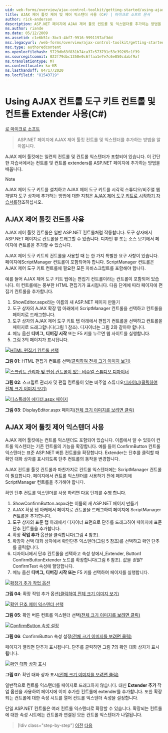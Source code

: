 ```yaml
---
uid: web-forms/overview/ajax-control-toolkit/getting-started/using-ajax-control-toolkit-controls-and-control-extenders-cs
title: AJAX 제어 툴킷 제어 및 제어 익스텐더 사용 (C#) | 마이크로 소프트 문서
author: rick-anderson
description: ASP.NET 페이지에 AJAX 제어 툴킷 컨트롤 및 익스텐더를 추가하는 방법을 알아봅니다.
ms.author: riande
ms.date: 05/12/2009
ms.assetid: c1e6b51c-3bc3-4bf7-9916-9991197af3dd
msc.legacyurl: /web-forms/overview/ajax-control-toolkit/getting-started/using-ajax-control-toolkit-controls-and-control-extenders-cs
msc.type: authoredcontent
ms.openlocfilehash: 5729db63f831b74ca37c573791c53c39265c1f39
ms.sourcegitcommit: 022f79dbc1350e0c6ffaa1e7e7c6e850cdabf9af
ms.translationtype: MT
ms.contentlocale: ko-KR
ms.lasthandoff: 04/17/2020
ms.locfileid: "81543719"
---
```

# <a name="using-ajax-control-toolkit-controls-and-control-extenders-c"></a>Using AJAX 컨트롤 도구 키트 컨트롤 및 컨트롤 Extender 사용(C#)

[로 마이크로 소프트](https://github.com/microsoft)

> ASP.NET 페이지에 AJAX 제어 툴킷 컨트롤 및 익스텐더를 추가하는 방법을 알아봅니다.

AJAX 제어 툴킷에는 일련의 컨트롤 및 컨트롤 익스텐더가 포함되어 있습니다. 이 간단한 자습서에서는 컨트롤 및 컨트롤 extenders를 ASP.NET 페이지에 추가하는 방법을 배웁니다.

> [!NOTE] 
> 
> AJAX 제어 도구 키트를 설치하고 AJAX 제어 도구 키트를 시각적 스튜디오/비주얼 웹 개발자 도구 상자에 추가하는 방법에 대한 지침은 [AJAX 제어 도구 키트로 시작하기 자습서를](get-started-with-the-ajax-control-toolkit-cs.md)참조하십시오.

## <a name="using-ajax-control-toolkit-controls"></a>AJAX 제어 툴킷 컨트롤 사용

AJAX 제어 툴킷 컨트롤은 일반 ASP.NET 컨트롤처럼 작동합니다. 도구 상자에서 ASP.NET 페이지로 컨트롤을 드래그할 수 있습니다. 디자인 뷰 또는 소스 보기에서 페이지에 컨트롤을 추가할 수 있습니다.

AJAX 제어 도구 키트의 컨트롤을 사용할 때 는 한 가지 특별한 요구 사항이 있습니다. 페이지에ScriptManager 컨트롤이 포함되어야 합니다. ScriptManager 컨트롤은 AJAX 제어 도구 키트 컨트롤에 필요한 모든 자바스크립트를 포함해야 합니다.

예를 들어 AJAX 제어 도구 키트 탭에는 편집기 컨트롤이라는 컨트롤이 포함되어 있습니다. 이 컨트롤에는 풍부한 HTML 편집기가 표시됩니다. 다음 단계에 따라 페이지에 편집기 컨트롤을 추가합니다.

1. ShowEditor.aspx라는 이름의 새 ASP.NET 페이지 만들기
2. 도구 상자의 AJAX 확장 탭 아래에서 ScriptManager 컨트롤을 선택하고 컨트롤을 페이지로 드래그합니다.
3. 도구 상자의 AJAX 제어 도구 키트 탭 아래에서 편집기 컨트롤을 선택하고 컨트롤을 페이지로 드래그합니다(그림 1 참조). 디자이너는 그림 2와 같아야 합니다.
4. 메뉴 옵션 **디버그, 디버깅 시작** 또는 F5 키를 누르면 웹 사이트를 실행합니다.
5. 그림 3의 페이지가 표시됩니다.

[![HTML 편집기 컨트롤 선택](using-ajax-control-toolkit-controls-and-control-extenders-cs/_static/image1.jpg)](using-ajax-control-toolkit-controls-and-control-extenders-cs/_static/image1.png)

**그림 01**: HTML 편집기 컨트롤 선택[(클릭하여 전체 크기 이미지 보기)](using-ajax-control-toolkit-controls-and-control-extenders-cs/_static/image2.png)

[![스크립트 관리자 및 편집 컨트롤이 있는 비주얼 스튜디오 디자이너](using-ajax-control-toolkit-controls-and-control-extenders-cs/_static/image2.jpg)](using-ajax-control-toolkit-controls-and-control-extenders-cs/_static/image3.png)

**그림 02**: 스크립트 관리자 및 편집 컨트롤이 있는 비주얼 스튜디오[디자이너(클릭하여 전체 크기 이미지 보기)](using-ajax-control-toolkit-controls-and-control-extenders-cs/_static/image4.png)

[![디스플레이 에디터.aspx 페이지](using-ajax-control-toolkit-controls-and-control-extenders-cs/_static/image3.jpg)](using-ajax-control-toolkit-controls-and-control-extenders-cs/_static/image5.png)

**그림 03**: DisplayEditor.aspx 페이지[(전체 크기 이미지를 보려면 클릭)](using-ajax-control-toolkit-controls-and-control-extenders-cs/_static/image6.png)

## <a name="using-ajax-control-toolkit-control-extenders"></a>AJAX 제어 툴킷 제어 익스텐더 사용

AJAX 제어 툴킷에는 컨트롤 익스텐더도 포함되어 있습니다. 이름에서 알 수 있듯이 컨트롤 익스텐더는 기존 컨트롤의 기능을 확장합니다. 예를 들어 ConfirmButton 컨트롤 익스텐더는 표준 ASP.NET 버튼 컨트롤을 확장합니다. Extender는 단추를 클릭할 때 확인 대화 상자를 표시되도록 단추 컨트롤의 동작을 변경합니다.

AJAX 컨트롤 툴킷 컨트롤과 마찬가지로 컨트롤 익스텐더에는 ScriptManager 컨트롤이 필요합니다. 페이지에서 컨트롤 익스텐더를 사용하기 전에 페이지에 ScriptManager 컨트롤을 추가해야 합니다.

확인 단추 컨트롤 익스텐더를 사용 하려면 다음 단계를 수행 합니다.

1. ShowConfirmButton.aspx라는 이름의 새 ASP.NET 페이지 만들기
2. AJAX 확장 탭 아래에서 페이지로 컨트롤을 드래그하여 페이지에 ScriptManager 컨트롤을 추가합니다.
3. 도구 상자의 표준 탭 아래에서 디자이너 표면으로 단추를 드래그하여 페이지에 표준 단추 컨트롤을 추가합니다.
4. 확장 **작업 추가** 옵션을 클릭합니다(그림 4 참조).
5. 확장자 선택 대화 상자에서 확인단추 익스텐더(그림 5 참조)를 선택하고 확인 단추를 클릭합니다.
6. 디자이너에서 단추 컨트롤을 선택하고 속성 창에서\_Extender, Button1 ConfirmButtonExtender 노드를 확장합니다(그림 6 참조). 값을 *정말?* ConfirmText 속성에 할당합니다.
7. 메뉴 옵션 **디버그, 디버깅 시작 또는** F5 키를 선택하여 페이지를 실행합니다.

[![확장기 추가 작업 옵션](using-ajax-control-toolkit-controls-and-control-extenders-cs/_static/image4.jpg)](using-ajax-control-toolkit-controls-and-control-extenders-cs/_static/image7.png)

**그림 04**: 확장 작업 추가 옵션[(클릭하여 전체 크기 이미지 보기)](using-ajax-control-toolkit-controls-and-control-extenders-cs/_static/image8.png)

[![확인 단추 제어 익스텐더 선택](using-ajax-control-toolkit-controls-and-control-extenders-cs/_static/image5.jpg)](using-ajax-control-toolkit-controls-and-control-extenders-cs/_static/image9.png)

**그림 05**: 확인 버튼 컨트롤 익스텐더 선택[(전체 크기 이미지를 보려면 클릭)](using-ajax-control-toolkit-controls-and-control-extenders-cs/_static/image10.png)

[![ConfirmButton 속성 설정](using-ajax-control-toolkit-controls-and-control-extenders-cs/_static/image6.jpg)](using-ajax-control-toolkit-controls-and-control-extenders-cs/_static/image11.png)

**그림 06**: ConfirmButton 속성 설정[(전체 크기 이미지를 보려면 클릭)](using-ajax-control-toolkit-controls-and-control-extenders-cs/_static/image12.png)

페이지가 열리면 단추가 표시됩니다. 단추를 클릭하면 그림 7의 확인 대화 상자가 표시됩니다.

[![확인 대화 상자 표시](using-ajax-control-toolkit-controls-and-control-extenders-cs/_static/image7.jpg)](using-ajax-control-toolkit-controls-and-control-extenders-cs/_static/image13.png)

**그림 07**: 확인 대화 상자 표시[(전체 크기 이미지를 보려면 클릭)](using-ajax-control-toolkit-controls-and-control-extenders-cs/_static/image14.png)

일반적으로 컨트롤 익스텐더를 페이지로 드래그하지 않습니다. 대신 **Extender 추가** 작업 옵션을 사용하여 페이지에 이미 추가한 컨트롤에 extender를 추가합니다. 또한 확장되는 컨트롤에 대한 속성 시트를 열어 컨트롤 익스텐더 속성을 설정합니다.

단일 ASP.NET 컨트롤은 여러 컨트롤 익스텐더로 확장할 수 있습니다. 확장되는 컨트롤에 대한 속성 시트에는 컨트롤과 연결된 모든 컨트롤 익스텐더가 나열됩니다.

> [!div class="step-by-step"]
> [이전](get-started-with-the-ajax-control-toolkit-cs.md)
> [다음](creating-a-custom-ajax-control-toolkit-control-extender-cs.md)
